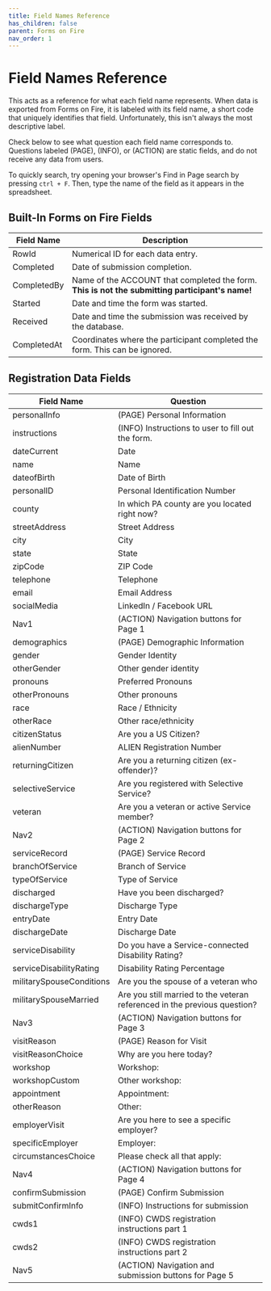 ```yaml
---
title: Field Names Reference
has_children: false
parent: Forms on Fire
nav_order: 1
---
```


# Field Names Reference

This acts as a reference for what each field name represents. When data is exported from Forms on Fire, it is labeled with its field name, a short code that uniquely identifies that field. Unfortunately, this isn't always the most descriptive label.

Check below to see what question each field name corresponds to. Questions labeled (PAGE), (INFO), or (ACTION) are static fields, and do not receive any data from users.

To quickly search, try opening your browser's Find in Page search by pressing `ctrl + F`. Then, type the name of the field as it appears in the spreadsheet.

## Built-In Forms on Fire Fields
<table class="tg">
<thead>
  <tr>
    <th class="tg-0lax">Field Name</th>
    <th class="tg-0lax">Description</th>
  </tr>
</thead>
<tbody>
  <tr>
    <td class="tg-0lax">RowId</td>
    <td class="tg-0lax">Numerical ID for each data entry.</td>
  </tr>
  <tr>
    <td class="tg-0lax">Completed</td>
    <td class="tg-0lax">Date of submission completion.</td>
  </tr>
  <tr>
    <td class="tg-0lax">CompletedBy</td>
    <td class="tg-0lax">Name of the ACCOUNT that completed the form. <b>This is not the submitting participant's name!</b></td>
  </tr>
  <tr>
    <td class="tg-0lax">Started</td>
    <td class="tg-0lax">Date and time the form was started.</td>
  </tr>
  <tr>
    <td class="tg-0lax">Received</td>
    <td class="tg-0lax">Date and time the submission was received by the database.</td>
  </tr>
  <tr>
    <td class="tg-0lax">CompletedAt</td>
    <td class="tg-0lax">Coordinates where the participant completed the form. This can be ignored.</td>
  </tr>
</tbody>
</table>

<!-- CUSTOM DATA FIELDS -->
## Registration Data Fields

<table class="tg">
<thead>
  <tr>
    <th class="tg-0lax">Field Name</th>
    <th class="tg-0lax">Question</th>
  </tr>
</thead>
<tbody>
  <tr>
    <td class="tg-0lax">personalInfo</td>
    <td class="tg-0lax">(PAGE) Personal Information</td>
  </tr>
  <tr>
    <td class="tg-0lax">instructions</td>
    <td class="tg-0lax">(INFO) Instructions to user to fill out the form.</td>
  </tr>
  <tr>
    <td class="tg-0lax">dateCurrent</td>
    <td class="tg-0lax">Date</td>
  </tr>
  <tr>
    <td class="tg-0lax">name</td>
    <td class="tg-0lax">Name</td>
  </tr>
  <tr>
    <td class="tg-0lax">dateofBirth</td>
    <td class="tg-0lax">Date of Birth</td>
  </tr>
  <tr>
    <td class="tg-0lax">personalID</td>
    <td class="tg-0lax">Personal Identification Number</td>
  </tr>
  <tr>
    <td class="tg-0lax">county</td>
    <td class="tg-0lax">In which PA county are you located right now?</td>
  </tr>
  <tr>
    <td class="tg-0lax">streetAddress</td>
    <td class="tg-0lax">Street Address</td>
  </tr>
  <tr>
    <td class="tg-0lax">city</td>
    <td class="tg-0lax">City</td>
  </tr>
  <tr>
    <td class="tg-0lax">state</td>
    <td class="tg-0lax">State</td>
  </tr>
  <tr>
    <td class="tg-0lax">zipCode</td>
    <td class="tg-0lax">ZIP Code</td>
  </tr>
  <tr>
    <td class="tg-0lax">telephone</td>
    <td class="tg-0lax">Telephone</td>
  </tr>
  <tr>
    <td class="tg-0lax">email</td>
    <td class="tg-0lax">Email Address</td>
  </tr>
  <tr>
    <td class="tg-0lax">socialMedia</td>
    <td class="tg-0lax">LinkedIn / Facebook URL</td>
  </tr>
  <tr>
    <td class="tg-0lax">Nav1</td>
    <td class="tg-0lax">(ACTION) Navigation buttons for Page 1</td>
  </tr>
  <tr>
    <td class="tg-0lax">demographics</td>
    <td class="tg-0lax">(PAGE) Demographic Information</td>
  </tr>
  <tr>
    <td class="tg-0lax">gender</td>
    <td class="tg-0lax">Gender Identity</td>
  </tr>
  <tr>
    <td class="tg-0lax">otherGender</td>
    <td class="tg-0lax">Other gender identity</td>
  </tr>
  <tr>
    <td class="tg-0lax">pronouns</td>
    <td class="tg-0lax">Preferred Pronouns</td>
  </tr>
  <tr>
    <td class="tg-0lax">otherPronouns</td>
    <td class="tg-0lax">Other pronouns</td>
  </tr>
  <tr>
    <td class="tg-0lax">race</td>
    <td class="tg-0lax">Race / Ethnicity</td>
  </tr>
  <tr>
    <td class="tg-0lax">otherRace</td>
    <td class="tg-0lax">Other race/ethnicity</td>
  </tr>
  <tr>
    <td class="tg-0lax">citizenStatus</td>
    <td class="tg-0lax">Are you a US Citizen?</td>
  </tr>
  <tr>
    <td class="tg-0lax">alienNumber</td>
    <td class="tg-0lax">ALIEN Registration Number</td>
  </tr>
  <tr>
    <td class="tg-0lax">returningCitizen</td>
    <td class="tg-0lax">Are you a returning citizen (ex-offender)?</td>
  </tr>
  <tr>
    <td class="tg-0lax">selectiveService</td>
    <td class="tg-0lax">Are you registered with Selective Service?</td>
  </tr>
  <tr>
    <td class="tg-0lax">veteran</td>
    <td class="tg-0lax">Are you a veteran or active Service member?</td>
  </tr>
  <tr>
    <td class="tg-0lax">Nav2</td>
    <td class="tg-0lax">(ACTION) Navigation buttons for Page 2</td>
  </tr>
  <tr>
    <td class="tg-0lax">serviceRecord</td>
    <td class="tg-0lax">(PAGE) Service Record</td>
  </tr>
  <tr>
    <td class="tg-0lax">branchOfService</td>
    <td class="tg-0lax">Branch of Service</td>
  </tr>
  <tr>
    <td class="tg-0lax">typeOfService</td>
    <td class="tg-0lax">Type of Service</td>
  </tr>
  <tr>
    <td class="tg-0lax">discharged</td>
    <td class="tg-0lax">Have you been discharged?</td>
  </tr>
  <tr>
    <td class="tg-0lax">dischargeType</td>
    <td class="tg-0lax">Discharge Type</td>
  </tr>
  <tr>
    <td class="tg-0lax">entryDate</td>
    <td class="tg-0lax">Entry Date</td>
  </tr>
  <tr>
    <td class="tg-0lax">dischargeDate</td>
    <td class="tg-0lax">Discharge Date</td>
  </tr>
  <tr>
    <td class="tg-0lax">serviceDisability</td>
    <td class="tg-0lax">Do you have a Service-connected Disability Rating?</td>
  </tr>
  <tr>
    <td class="tg-0lax">serviceDisabilityRating</td>
    <td class="tg-0lax">Disability Rating Percentage</td>
  </tr>
  <tr>
    <td class="tg-0lax">militarySpouseConditions</td>
    <td class="tg-0lax">Are you the spouse of a veteran who</td>
  </tr>
  <tr>
    <td class="tg-0lax">militarySpouseMarried</td>
    <td class="tg-0lax">Are you still married to the veteran referenced in the previous question?</td>
  </tr>
  <tr>
    <td class="tg-0lax">Nav3</td>
    <td class="tg-0lax">(ACTION) Navigation buttons for Page 3</td>
  </tr>
  <tr>
    <td class="tg-0lax">visitReason</td>
    <td class="tg-0lax">(PAGE) Reason for Visit</td>
  </tr>
  <tr>
    <td class="tg-0lax">visitReasonChoice</td>
    <td class="tg-0lax">Why are you here today?</td>
  </tr>
  <tr>
    <td class="tg-0lax">workshop</td>
    <td class="tg-0lax">Workshop:</td>
  </tr>
  <tr>
    <td class="tg-0lax">workshopCustom</td>
    <td class="tg-0lax">Other workshop:</td>
  </tr>
  <tr>
    <td class="tg-0lax">appointment</td>
    <td class="tg-0lax">Appointment:</td>
  </tr>
  <tr>
    <td class="tg-0lax">otherReason</td>
    <td class="tg-0lax">Other:</td>
  </tr>
  <tr>
    <td class="tg-0lax">employerVisit</td>
    <td class="tg-0lax">Are you here to see a specific employer?</td>
  </tr>
  <tr>
    <td class="tg-0lax">specificEmployer</td>
    <td class="tg-0lax">Employer:</td>
  </tr>
  <tr>
    <td class="tg-0lax">circumstancesChoice</td>
    <td class="tg-0lax">Please check all that apply:</td>
  </tr>
  <tr>
    <td class="tg-0lax">Nav4</td>
    <td class="tg-0lax">(ACTION) Navigation buttons for Page 4</td>
  </tr>
  <tr>
    <td class="tg-0lax">confirmSubmission</td>
    <td class="tg-0lax">(PAGE) Confirm Submission</td>
  </tr>
  <tr>
    <td class="tg-0lax">submitConfirmInfo</td>
    <td class="tg-0lax">(INFO) Instructions for submission</td>
  </tr>
  <tr>
    <td class="tg-0lax">cwds1</td>
    <td class="tg-0lax">(INFO) CWDS registration instructions part 1</td>
  </tr>
  <tr>
    <td class="tg-0lax">cwds2</td>
    <td class="tg-0lax">(INFO) CWDS registration instructions part 2</td>
  </tr>
  <tr>
    <td class="tg-0lax">Nav5</td>
    <td class="tg-0lax">(ACTION) Navigation and submission buttons for Page 5</td>
  </tr>
</tbody>
</table>
